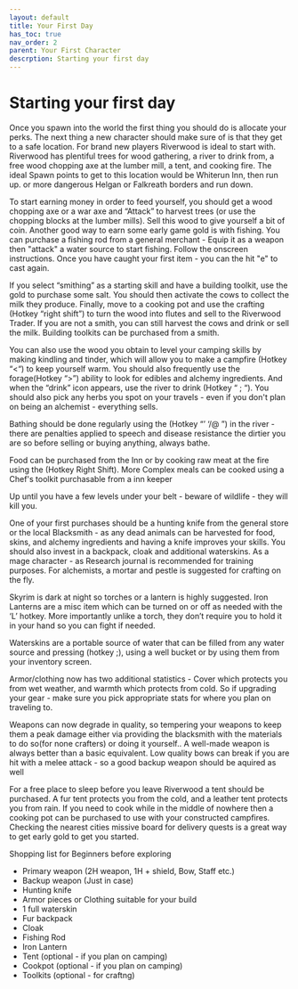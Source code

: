 ```yaml
---
layout: default
title: Your First Day
has_toc: true
nav_order: 2
parent: Your First Character
descrption: Starting your first day
---
```



# Starting your first day

Once you spawn into the world the first thing you should do is allocate your perks. The next thing a new character should make sure of is that they get to a safe location. For brand new players Riverwood is ideal to start with. Riverwood has plentiful trees for wood gathering, a river to drink from, a free wood chopping axe at the lumber mill, a tent, and cooking fire. The ideal Spawn points to get to this location would be Whiterun Inn, then run up. or more dangerous Helgan or Falkreath borders and run down.

To start earning money in order to feed yourself, you should get a wood chopping axe or a war axe and “Attack” to harvest trees (or use the chopping blocks at the lumber mills). Sell this wood to give yourself a bit of coin. Another good way to earn some early game gold is with fishing. You can purchase a fishing rod from a general merchant - Equip it as a weapon then "attack" a water source to start fishing. Follow the onscreen instructions. Once you have caught your first item - you can the hit "e" to cast again.

If you select “smithing” as a starting skill and have a building toolkit, use the gold to purchase some salt. You should then activate the cows to collect the milk they produce. Finally,  move to a cooking pot and use the crafting (Hotkey “right shift”) to turn the wood into flutes and sell to the Riverwood Trader. If you are not a smith, you can still harvest the cows and drink or sell the milk. Building toolkits can be purchased from a smith.

You can also use the wood you obtain to level your camping skills by making kindling and tinder, which will allow you to make a campfire (Hotkey “<“) to keep yourself warm. You should also frequently use the forage(Hotkey “>”) ability to look for edibles and alchemy ingredients. And when the “drink” icon appears, use the river to drink (Hotkey “ ; “). You should also pick any herbs you spot on your travels - even if you don't plan on being an alchemist - everything sells.

Bathing should be done regularly using the (Hotkey “’ ‘/@ ”) in the river - there are penalties applied to speech and disease resistance the dirtier you are so before selling or buying anything, always bathe.

Food can be purchased from the Inn or by cooking raw meat at the fire using the (Hotkey Right Shift). More Complex meals can be cooked using a Chef's toolkit purchasable from a inn keeper

Up until you have a few levels under your belt - beware of wildlife - they will kill you.

One of your first purchases should be a hunting knife from the general store or the local Blacksmith  - as any dead animals can be harvested for food, skins, and alchemy ingredients and having a knife improves your skills. You should also invest in a backpack, cloak and additional waterskins. As a mage character - as Research journal is recommended for training purposes. For alchemists, a mortar and pestle is suggested for crafting on the fly.

Skyrim is dark at night so torches or a lantern is highly suggested. Iron Lanterns are a misc item which can be turned on or off as needed with the ‘L’ hotkey. More importantly unlike a torch, they don’t require you to hold it in your hand so you can fight if needed.

Waterskins are a portable source of water that can be filled from any water source and pressing (hotkey ;),  using a well bucket or by using them from your inventory screen.

Armor/clothing now has two additional statistics - Cover which protects you from wet weather, and warmth which protects from cold. So if upgrading your gear - make sure you pick appropriate stats for where you plan on traveling to. 

Weapons can now degrade in quality, so tempering your weapons to keep them a peak damage either via providing the blacksmith with the materials to do so(for none crafters) or doing it yourself.. A well-made weapon is always better than a basic equivalent. Low quality bows can break if you are hit with a melee attack - so a good backup weapon should be aquired as well

For a free place to sleep before you leave Riverwood a tent should be purchased. A fur tent protects you from the cold, and a leather tent protects you from rain. If you need to cook while in the middle of nowhere then a cooking pot can be purchased to use with your constructed campfires.
Checking the nearest cities missive board for delivery quests is a great way to get early gold to get you started.

Shopping list for Beginners before exploring

* Primary weapon (2H weapon, 1H + shield, Bow, Staff etc.)
* Backup weapon (Just in case)
* Hunting knife
* Armor pieces or Clothing suitable for your build
* 1 full waterskin
* Fur backpack 
* Cloak
* Fishing Rod
* Iron Lantern
* Tent (optional - if you plan on camping)
* Cookpot (optional - if you plan on camping)
* Toolkits (optional - for craftng)

